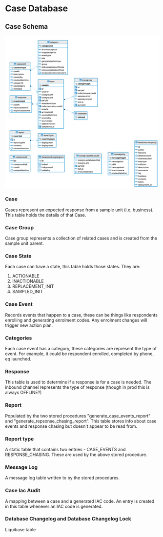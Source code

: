 # Case Database

## Case Schema 
![](case.png)

### Case
Cases represent an expected response from a sample unit (i.e. business). This table holds the 
details of that Case.

### Case Group
Case group represents a collection of related cases and is created from the sample unit parent. 

### Case State
Each case can have a state, this table holds those states. They are:
1. ACTIONABLE
1. INACTIONABLE
1. REPLACEMENT_INIT
1. SAMPLED_INIT

### Case Event
Records events that happen to a case, these can be things like respondents enrolling and generating
enrolment codes. Any enrolment changes will trigger new action plan.

### Categories
Each case event has a category, these categories are represent the type of event. For example, it could be
respondent enrolled, completed by phone, eq launched.

### Response
This table is used to determine if a response is for a case is needed. The inbound channel represents
the type of response (though in prod this is always OFFLINE?)

### Report
Populated by the two stored procedures "generate_case_events_report" and "generate_repsonse_chasing_report". 
This table stores info about case events and response chasing but doesn't appear to be read from.

### Report type
A static table that contains two entries - CASE_EVENTS and RESPONSE_CHASING. These are used by the above
stored procedure.

### Message Log
A message log table written to by the stored procedures.

### Case Iac Audit
A mapping between a case and a generated IAC code. An entry is created in this table whenever an IAC code is 
generated.

### Database Changelog and Database Changelog Lock
Liquibase table





